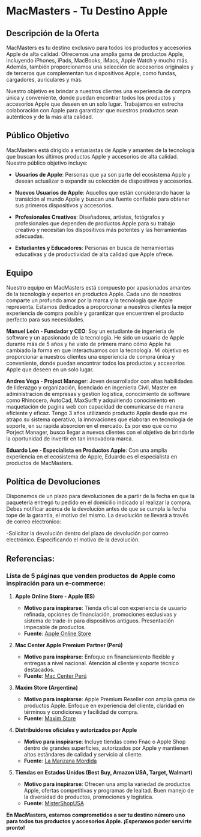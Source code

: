 # MacMasters - Tu Destino Apple


## Descripción de la Oferta

MacMasters es tu destino exclusivo para todos los productos y accesorios Apple de alta calidad. Ofrecemos una amplia gama de productos Apple, incluyendo iPhones, iPads, MacBooks, iMacs, Apple Watch y mucho más. Además, también proporcionamos una selección de accesorios originales y de terceros que complementan tus dispositivos Apple, como fundas, cargadores, auriculares y más.

Nuestro objetivo es brindar a nuestros clientes una experiencia de compra única y conveniente, donde puedan encontrar todos los productos y accesorios Apple que deseen en un solo lugar. Trabajamos en estrecha colaboración con Apple para garantizar que nuestros productos sean auténticos y de la más alta calidad.

## Público Objetivo

MacMasters está dirigido a entusiastas de Apple y amantes de la tecnología que buscan los últimos productos Apple y accesorios de alta calidad. Nuestro público objetivo incluye:

- **Usuarios de Apple**: Personas que ya son parte del ecosistema Apple y desean actualizar o expandir su colección de dispositivos y accesorios.

- **Nuevos Usuarios de Apple**: Aquellos que están considerando hacer la transición al mundo Apple y buscan una fuente confiable para obtener sus primeros dispositivos y accesorios.

- **Profesionales Creativos**: Diseñadores, artistas, fotógrafos y profesionales que dependen de productos Apple para su trabajo creativo y necesitan los dispositivos más potentes y las herramientas adecuadas.

- **Estudiantes y Educadores**: Personas en busca de herramientas educativas y de productividad de alta calidad que Apple ofrece.

## Equipo

Nuestro equipo en MacMasters está compuesto por apasionados amantes de la tecnología y expertos en productos Apple. Cada uno de nosotros comparte un profundo amor por la marca y la tecnología que Apple representa. Estamos dedicados a proporcionar a nuestros clientes la mejor experiencia de compra posible y garantizar que encuentren el producto perfecto para sus necesidades.

**Manuel León - Fundador y CEO**: 
Soy un estudiante de ingeniería de software y un apasionado de la tecnología. He sido un usuario de Apple durante más de 5 años y he visto de primera mano cómo Apple ha cambiado la forma en que interactuamos con la tecnología. Mi objetivo es proporcionar a nuestros clientes una experiencia de compra única y conveniente, donde puedan encontrar todos los productos y accesorios Apple que deseen en un solo lugar.

**Andres Vega - Project Manager**:
Joven desarrollador con altas habilidades de liderazgo y organización, licenciado en ingenieria Civil, Master en administracion de empresas y gestion logistica, conocimiento de software como Rhinocero, AutoCad, MaxSurft y adquiriendo conocimiento en maquetación de pagina web con capacidad de comunicarse de manera eficiente y eficaz. Tengo 3 años utilizando producto Apple desde que me atrapo su sistema operativo, la innovaciones que elaboran en tecnologia de soporte, en su rapida absorcion en el mercado. Es por eso que como Porject Manager, busco llegar a nuevos clientes con el objetivo de brindarle la oportunidad de invertir en tan innovadora marca.

**Eduardo Lee - Especialista en Productos Apple**:
Con una amplia experiencia en el ecosistema de Apple, Eduardo es el especialista en productos de MacMasters.

## Política de Devoluciones
Disponemos de un plazo para devoluciones de a partir de la fecha en que la paquetería entregó tu pedido en el domicilio indicado al realizar la compra. Debes notificar acerca de la devolución antes de que se cumpla la fecha tope de la garantía, el motivo del mismo. La devolución se llevará a través de correo electronico:

-Solicitar la devolución dentro del plazo de devolución por correo electrónico. Especificando el motivo de la devolución.

## Referencias:
### Lista de 5 páginas que venden productos de Apple como inspiración para un e-commerce:

1. **Apple Online Store - Apple (ES)**
   - **Motivo para inspirarse**: Tienda oficial con experiencia de usuario refinada, opciones de financiación, promociones exclusivas y sistema de trade-in para dispositivos antiguos. Presentación impecable de productos.
   - **Fuente**: [Apple Online Store](https://www.apple.com/es/shop)

2. **Mac Center Apple Premium Partner (Perú)**
   - **Motivo para inspirarse**: Enfoque en financiamiento flexible y entregas a nivel nacional. Atención al cliente y soporte técnico destacados.
   - **Fuente**: [Mac Center Perú](https://www.mac-center.com.pe)

3. **Maxim Store (Argentina)**
   - **Motivo para inspirarse**: Apple Premium Reseller con amplia gama de productos Apple. Enfoque en experiencia del cliente, claridad en términos y condiciones y facilidad de compra.
   - **Fuente**: [Maxim Store](https://www.maximstore.com)

4. **Distribuidores oficiales y autorizados por Apple**
   - **Motivo para inspirarse**: Incluye tiendas como Fnac o Apple Shop dentro de grandes superficies, autorizados por Apple y mantienen altos estándares de calidad y servicio al cliente.
   - **Fuente**: [La Manzana Mordida](https://www.lamanzanamordida.net)

5. **Tiendas en Estados Unidos (Best Buy, Amazon USA, Target, Walmart)**
   - **Motivo para inspirarse**: Ofrecen una amplia variedad de productos Apple, ofertas competitivas y programas de lealtad. Buen manejo de la diversidad de productos, promociones y logística.
   - **Fuente**: [MisterShopUSA](https://www.mistershopusa.com)


**En MacMasters, estamos comprometidos a ser tu destino número uno para todos tus productos y accesorios Apple. ¡Esperamos poder servirte pronto!**
